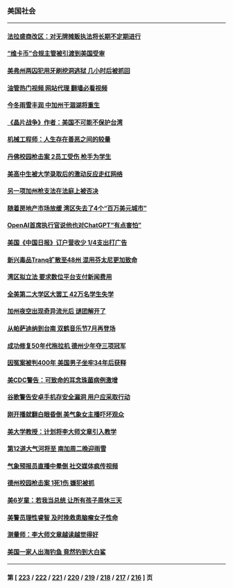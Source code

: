 ### 美国社会
---
#### [法拉盛商改区：对无牌摊贩执法将长期不定期进行](../../pages/ncid1078160/n13956470.md?03231645) 
#### [“维卡币”合规主管被引渡到美国受审](../../pages/ncid1078160/n13956435.md?03231645) 
#### [美弗州两囚犯用牙刷挖洞逃狱 几小时后被抓回](../../pages/ncid1078160/n13956414.md?03231645) 
#### [油管热门视频 网站代理 翻墙必看视频](http://138.2.39.72:81/youtube.html?epic-marker?03231645)
#### [今冬雨雪丰润 中加州干涸湖将重生](../../pages/ncid1078160/n13956366.md?03231645) 
#### [《晶片战争》作者：美国不可能不保护台湾](../../pages/ncid1078160/n13956329.md?03231645) 
#### [机械工程师：人生存在善恶之间的较量](../../pages/ncid1078160/n13954669.md?03231645) 
#### [丹佛校园枪击案 2员工受伤 枪手为学生](../../pages/ncid1078160/n13956223.md?03231645) 
#### [美高中生被大学录取后的激动反应走红网络](../../pages/ncid1078160/n13955913.md?03231645) 
#### [另一项加州枪支法在法庭上被否决](../../pages/ncid1078160/n13955755.md?03231645) 
#### [随着房地产市场放缓 湾区失去了4个“百万美元城市”](../../pages/ncid1078160/n13955750.md?03231645) 
#### [OpenAI首席执行官说他也对ChatGPT“有点害怕”](../../pages/ncid1078160/n13955744.md?03231645) 
#### [美国《中国日报》订户营收少 1/4支出打广告](../../pages/ncid1078160/n13955663.md?03231645) 
#### [新兴毒品Tranq扩散至48州 混用芬太尼更加致命](../../pages/ncid1078160/n13955657.md?03231645) 
#### [湾区拟立法 要求数位平台支付新闻费用](../../pages/ncid1078160/n13955618.md?03231645) 
#### [全美第二大学区大罢工 42万名学生失学](../../pages/ncid1078160/n13955575.md?03231645) 
#### [加州夜空出现奇异流光后 谜团解开了](../../pages/ncid1078160/n13955536.md?03231645) 
#### [从帕萨迪纳到台南 双鹤音乐节7月再登场](../../pages/ncid1078160/n13955503.md?03231645) 
#### [成功修复50年代拖拉机 德州少年夺三项冠军](../../pages/ncid1078160/n13954963.md?03231645) 
#### [因冤案被判400年 美国男子坐牢34年后获释](../../pages/ncid1078160/n13955029.md?03231645) 
#### [美CDC警告：可致命的耳念珠菌病例激增](../../pages/ncid1078160/n13955015.md?03231645) 
#### [谷歌警告安卓手机存安全漏洞 用户应采取行动](../../pages/ncid1078160/n13954753.md?03231645) 
#### [刚开播就翻白眼昏倒 美气象女主播吓坏观众](../../pages/ncid1078160/n13954825.md?03231645) 
#### [美大学教授：计划将李大师文章引入教学](../../pages/ncid1078160/n13954777.md?03231645) 
#### [第12道大气河将至 南加周二晚迎雨雪](../../pages/ncid1078160/n13954709.md?03231645) 
#### [气象预报员直播中晕倒 社交媒体疯传视频](../../pages/ncid1078160/n13954712.md?03231645) 
#### [德州校园枪击案 1死1伤 嫌犯被抓](../../pages/ncid1078160/n13954701.md?03231645) 
#### [美6岁童：若我当总统 让所有孩子周休三天](../../pages/ncid1078160/n13954398.md?03231645) 
#### [美警员理性睿智 及时挽救患脑瘤女子性命](../../pages/ncid1078160/n13954261.md?03231645) 
#### [测量师：李大师文章越读越觉得好](../../pages/ncid1078160/n13953928.md?03231645) 
#### [美国一家人出海钓鱼 竟然钓到大白鲨](../../pages/ncid1078160/n13954134.md?03231645) 

---
#### 第 [ [223](./223.md?03231645) / [222](./222.md?03231645) / [221](./221.md?03231645) / [220](./220.md?03231645) / [219](./219.md?03231645) / [218](./218.md?03231645) / [217](./217.md?03231645) / [216](./216.md?03231645) ] 页
